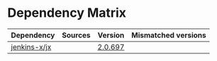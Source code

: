 # Dependency Matrix

Dependency | Sources | Version | Mismatched versions
---------- | ------- | ------- | -------------------
[jenkins-x/jx](https://github.com/jenkins-x/jx.git) |  | [2.0.697](https://github.com/jenkins-x/jx/releases/tag/v2.0.697) | 
